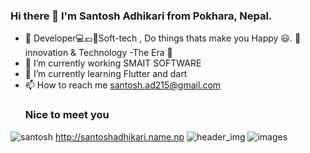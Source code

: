### Hi there 👋 I'm Santosh Adhikari from Pokhara, Nepal. 
- 👯 Developer💻💶📌Soft-tech , Do things thats make you Happy 😃. 💫 innovation & Technology -The Era 📣
- 🔭 I’m currently working SMAIT SOFTWARE
- 🌱 I’m currently learning Flutter and dart 
-  📫 How to reach me santosh.ad215@gmail.com
     ### Nice to meet you 


<!--
**Santoshadhikary/santoshadhikary** is a ✨ _special_ ✨ repository because its `README.md` (this file) appears on your GitHub profile.

Here are some ideas to get you started:

- 🔭 I’m currently working on ...
- 🌱 I’m currently learning ...
-  I’m looking to collaborate on ...
- 🤔 I’m looking for help with ...
- 💬 Ask me about ...
- 📫 How to reach me: ...
- 😄 Pronouns: ...
- ⚡ Fun fact: ...
-->
![santosh](https://user-images.githubusercontent.com/122032759/220100107-b7856559-3874-47a2-97b0-de4b06c17582.jpg) http://santoshadhikari.name.np
![header_img](https://user-images.githubusercontent.com/122032759/220095862-7309701e-701c-493e-882a-f822d409a484.png)
![images](https://user-images.githubusercontent.com/122032759/220096810-b914d64a-5764-4493-bd19-8889697d6f39.jpg)
               


